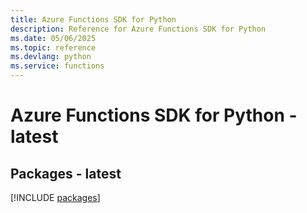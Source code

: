 ```yaml
---
title: Azure Functions SDK for Python
description: Reference for Azure Functions SDK for Python
ms.date: 05/06/2025
ms.topic: reference
ms.devlang: python
ms.service: functions
---
```

# Azure Functions SDK for Python - latest
## Packages - latest
[!INCLUDE [packages](functions-index.md)]